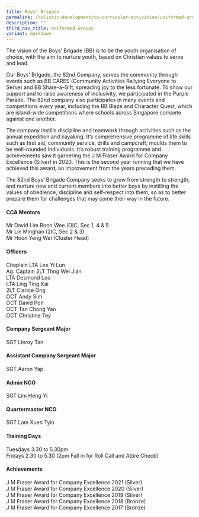 ```yaml
---
title: Boys' Brigade
permalink: /holistic-development/co-curricular-activities/uniformed-groups/boys-brigade/
description: ""
third_nav_title: Uniformed Groups
variant: markdown
---
```

The vision of the Boys’ Brigade (BB) is to be the youth organisation of choice, with the aim to nurture youth, based on Christian values to serve and lead.

Our Boys’ Brigade, the 82nd Company, serves the community through events such as BB CARES (Community Activities Rallying Everyone to Serve) and BB Share-a-Gift, spreading joy to the less fortunate. To show our support and to raise awareness of inclusivity, we participated in the Purple Parade. The 82nd company also participates in many events and competitions every year, including the BB Blaze and Character Quest, which are island-wide competitions where schools across Singapore compete against one another.

The company instills discipline and teamwork through activities such as the annual expedition and kayaking. It’s comprehensive programme of life skills such as first aid, community service, drills and campcraft, moulds them to be well-rounded individuals. It’s robust training programme and achievements saw it garnering the J M Fraser Award for Company Excellence (Silver) in 2020. This is the second year running that we have achieved this award, an improvement from the years preceding them.

The 82nd Boys’ Brigade Company seeks to grow from strength to strength, and nurture new and current members into better boys by instilling the values of obedience, discipline and self-respect into them, so as to better prepare them for challenges that may come their way in the future.

#### CCA Mentors
Mr David Lim Boon Wee (OIC, Sec 1, 4 &amp; 5 <br>
Mr Lin Minghao (2IC, Sec 2 &amp; 3) <br>
Mr Hoon Yeng Wei (Cluster Head) <br>

#### Officers
Chaplain LTA Lee Yi Lun <br>
Ag. Captain 2LT Thng Wei Jian <br>
LTA Desmond Loo<br>
LTA Ling Ting Kai <br>
2LT Clarice Ong <br>
OCT Andy Sim <br>
OCT David Poh <br>
OCT Tan Chong Yan <br>
OCT Christine Tey <br>

#### Company Sergeant Major
SGT Lleroy Tan<br>

#### Assistant Company Sergeant Major
SGT Aaron Yap<br>

#### Admin NCO
SGT Lim Heng Yi <br>

#### Quartermaster NCO
SGT Lam Xuen Tyin <br>

#### Training Days
Tuesdays 3.30 to 5.30pm <br>
Fridays 2.30 to 5.30 (2pm Fall in for Roll Call and Attire Check) <br>

#### Achievements
J M Fraser Award for Company Excellence 2021 (Silver) <br>
J M Fraser Award for Company Excellence 2020 (Silver) <br>
J M Fraser Award for Company Excellence 2019 (Silver) <br>
J M Fraser Award for Company Excellence 2018 (Bronze) <br>
J M Fraser Award for Company Excellence 2017 (Bronze) <br>